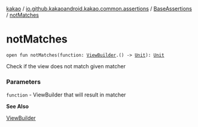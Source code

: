 [kakao](../../index.md) / [io.github.kakaoandroid.kakao.common.assertions](../index.md) / [BaseAssertions](index.md) / [notMatches](./not-matches.md)

# notMatches

`open fun notMatches(function: `[`ViewBuilder`](../../io.github.kakaoandroid.kakao.common.builders/-view-builder/index.md)`.() -> `[`Unit`](https://kotlinlang.org/api/latest/jvm/stdlib/kotlin/-unit/index.html)`): `[`Unit`](https://kotlinlang.org/api/latest/jvm/stdlib/kotlin/-unit/index.html)

Check if the view does not match given matcher

### Parameters

`function` - ViewBuilder that will result in matcher

**See Also**

[ViewBuilder](../../io.github.kakaoandroid.kakao.common.builders/-view-builder/index.md)

